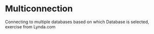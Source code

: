 # Multiconnection
Connecting to multiple databases based on which Database is selected, exercise from Lynda.com
